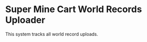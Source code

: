Super Mine Cart World Records Uploader
======================================
This system tracks all world record 
uploads.
